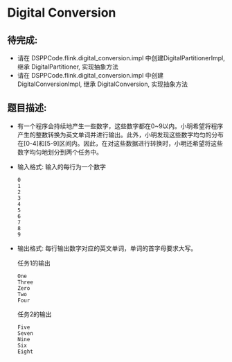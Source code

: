 # Digital Conversion

## 待完成:

* 请在 DSPPCode.flink.digital_conversion.impl 中创建DigitalPartitionerImpl, 继承 DigitalPartitioner, 实现抽象方法
* 请在 DSPPCode.flink.digital_conversion.impl 中创建DigitalConversionImpl, 继承 DigitalConversion, 实现抽象方法

## 题目描述:

* 有一个程序会持续地产生一些数字，这些数字都在0~9以内。小明希望将程序产生的整数转换为英文单词并进行输出。此外，小明发现这些数字均匀的分布在[0-4]和[5-9]区间内。因此，在对这些数据进行转换时，小明还希望将这些数字均匀地划分到两个任务中。

* 输入格式: 输入的每行为一个数字

  ```
  0
  1
  2
  3
  4
  5
  6
  7
  8
  9
  ```

* 输出格式:  每行输出数字对应的英文单词，单词的首字母要求大写。

  任务1的输出

  ```
  One
  Three
  Zero
  Two
  Four
  ```

  任务2的输出

  ```
  Five
  Seven
  Nine
  Six
  Eight
  ```

  
